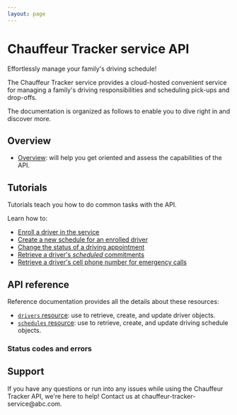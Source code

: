 ```yaml
---
layout: page
---
```


# Chauffeur Tracker service API

Effortlessly manage your family's driving schedule!

The Chauffeur Tracker service provides a cloud-hosted convenient service for managing a family's driving responsibilities and scheduling pick-ups and drop-offs.

The documentation is organized as follows to enable you to dive right in and discover more.

## Overview

* [Overview](get-started/overview.md): will help you get oriented and assess the capabilities of the API.

## Tutorials

Tutorials teach you how to do common tasks with the API.

Learn how to:

* [Enroll a driver in the service](tutorials/how-to-enroll-a-driver.md)
* [Create a new schedule for an enrolled driver](tutorials/how-to-create-a-driver-schedule.md)
* [Change the status of a driving appointment](tutorials/how-to-change-a-driver-schedule-property.md)
* [Retrieve a driver's *scheduled* commitments](tutorials/how-to-get-a-drivers-schedule.md)
* [Retrieve a driver's cell phone number for emergency calls](tutorials/how-to-get-a-driver-by-property.md)

## API reference

Reference documentation provides all the details about these resources:

* [`drivers` resource](reference/drivers.md): use to retrieve, create, and update driver objects.
* [`schedules` resource](reference/schedules.md): use to retrieve, create, and update driving schedule objects.

### Status codes and errors

## Support

If you have any questions or run into any issues while using the Chauffeur Tracker API, we're here to help!
Contact us at chauffeur-tracker-service\@abc.com.
